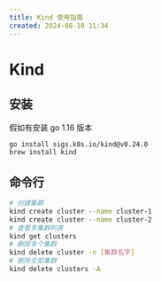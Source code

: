 ```yaml
---
title: Kind 使用指南
created: 2024-08-10 11:34
---
```


<!-- markdownlint-disable MD025 -->

# Kind

## 安装

假如有安装 go 1.16 版本

```bash
go install sigs.k8s.io/kind@v0.24.0
brew install kind
```

## 命令行

```bash
# 创建集群
kind create cluster --name cluster-1
kind create cluster --name cluster-2
# 查看多集群列表
kind get clusters
# 删除多个集群
kind delete cluster -n [集群名字]
# 删除全部集群
kind delete clusters -A
```
